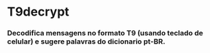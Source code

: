 # T9decrypt
### Decodifica mensagens no formato T9 (usando teclado de celular) e sugere palavras do dicionario pt-BR.
